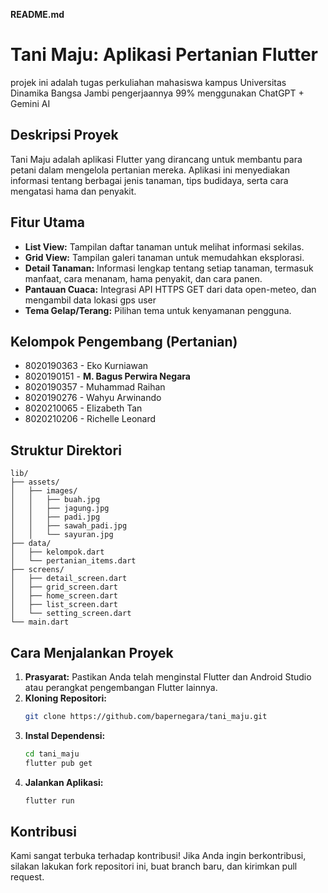 **README.md**

# Tani Maju: Aplikasi Pertanian Flutter
projek ini adalah tugas perkuliahan mahasiswa kampus Universitas Dinamika Bangsa Jambi
pengerjaannya 99% menggunakan ChatGPT + Gemini AI

## Deskripsi Proyek

Tani Maju adalah aplikasi Flutter yang dirancang untuk membantu para petani dalam mengelola pertanian mereka. Aplikasi ini menyediakan informasi tentang berbagai jenis tanaman, tips budidaya, serta cara mengatasi hama dan penyakit.

## Fitur Utama

* **List View:** Tampilan daftar tanaman untuk melihat informasi sekilas.
* **Grid View:** Tampilan galeri tanaman untuk memudahkan eksplorasi.
* **Detail Tanaman:** Informasi lengkap tentang setiap tanaman, termasuk manfaat, cara menanam, hama penyakit, dan cara panen.
* **Pantauan Cuaca:** Integrasi API HTTPS GET dari data open-meteo, dan mengambil data lokasi gps user 
* **Tema Gelap/Terang:** Pilihan tema untuk kenyamanan pengguna.

## Kelompok Pengembang (Pertanian)

* 8020190363 - Eko Kurniawan
* 8020190151 - **M. Bagus Perwira Negara**
* 8020190357 - Muhammad Raihan
* 8020190276 - Wahyu Arwinando
* 8020210065 - Elizabeth Tan
* 8020210206 - Richelle Leonard

## Struktur Direktori

```
lib/
├── assets/
│   ├── images/
│   │   ├── buah.jpg
│   │   ├── jagung.jpg
│   │   ├── padi.jpg
│   │   ├── sawah_padi.jpg
│   │   └── sayuran.jpg
├── data/
│   ├── kelompok.dart
│   └── pertanian_items.dart
├── screens/
│   ├── detail_screen.dart
│   ├── grid_screen.dart
│   ├── home_screen.dart
│   ├── list_screen.dart
│   └── setting_screen.dart
└── main.dart
```

## Cara Menjalankan Proyek

1. **Prasyarat:** Pastikan Anda telah menginstal Flutter dan Android Studio atau perangkat pengembangan Flutter lainnya.
2. **Kloning Repositori:**
   ```bash
   git clone https://github.com/bapernegara/tani_maju.git
   ```
3. **Instal Dependensi:**
   ```bash
   cd tani_maju
   flutter pub get
   ```
4. **Jalankan Aplikasi:**
   ```bash
   flutter run
   ```

## Kontribusi

Kami sangat terbuka terhadap kontribusi! Jika Anda ingin berkontribusi, silakan lakukan fork repositori ini, buat branch baru, dan kirimkan pull request.
